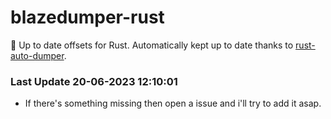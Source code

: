 # blazedumper-rust

🚀 Up to date offsets for Rust. Automatically kept up to date thanks to [rust-auto-dumper](https://github.com/Akandesh/rust-auto-dumper).


### Last Update 20-06-2023 12:10:01
- If there's something missing then open a issue and i'll try to add it asap.